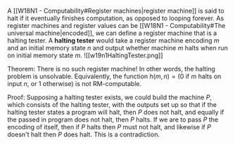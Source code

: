 A [[W18N1 - Computability#Register machines|register machine]] is said to halt if it eventually finishes computation, as opposed to looping forever.
As register machines and register values can be [[W18N1 - Computability#The universal machine|encoded]], we can define a register machine that is a halting tester.
A **halting tester** would take a register machine encoding $m$ and an initial memory state $n$ and output whether machine $m$ halts when run on initial memory state $m$.
![[w19n1HaltingTester.png]]

Theorem: There is no such register machine!
In other words, the halting problem is unsolvable.
Equivalently, the function $h(m,n)=(0\text{ if }m\text{ halts on input }n\text{, or }1\text{ otherwise})$ is not RM-computable.

Proof:
Supposing a halting tester exists, we could build the machine $P$, which consists of the halting tester, with the outputs set up so that if the halting tester states a program will halt, then $P$ does not halt, and equally if the passed in program does not halt, then $P$ halts.
If we are to pass $P$ the encoding of itself, then if $P$ halts then $P$ must not halt, and likewise if $P$ doesn't halt then $P$ does halt. This is a contradiction.